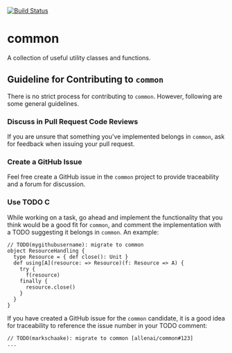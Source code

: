 [![Build Status](https://api.travis-ci.com/allenai/common.png?token=iR6Jn6hFD9RbunxYtisP)](https://magnum.travis-ci.com/allenai/common)

common
======

A collection of useful utility classes and functions.

Guideline for Contributing to `common`
---------------------------

There is no strict process for contributing to `common`. However, following are some general guidelines.

### Discuss in Pull Request Code Reviews ###

If you are unsure that something you've implemented belongs in `common`, ask for feedback when issuing
your pull request.

### Create a GitHub Issue ###

Feel free create a GitHub issue in the `common` project to provide traceability and a forum for discussion.

### Use TODO C ###

While working on a task, go ahead and implement the functionality that you think would be a good fit for `common`,
and comment the implementation with a TODO suggesting it belongs in `common`. An example:

    // TODO(mygithubusername): migrate to common
    object ResourceHandling {
	  type Resource = { def close(): Unit }
	  def using[A](resource: => Resource)(f: Resource => A) {
	    try {
		  f(resource)
		finally {
		  resource.close()
		}
	  }
	}

If you have created a GitHub issue for the `common` candidate, it is a good idea for traceability to
reference the issue number in your TODO comment:

    // TODO(markschaake): migrate to common [allenai/common#123]
	...

